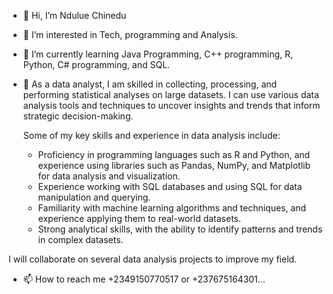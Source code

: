 - 👋 Hi, I’m Ndulue Chinedu
- 👀 I’m interested in Tech, programming and Analysis.
- 🌱 I’m currently learning Java Programming, C++ programming, R, Python, C# programming, and SQL.
- 💞️
As a data analyst, I am skilled in collecting, processing, and performing statistical analyses on large datasets. I can use various data analysis tools and techniques to uncover insights and trends that inform strategic decision-making.

  Some of my key skills and experience in data analysis include:
    - Proficiency in programming languages such as R and Python, and experience using libraries such as Pandas, NumPy, and Matplotlib for data analysis and visualization.
    - Experience working with SQL databases and using SQL for data manipulation and querying.
    - Familiarity with machine learning algorithms and techniques, and experience applying them to real-world datasets.
    - Strong analytical skills, with the ability to identify patterns and trends in complex datasets.

I will collaborate on several data analysis projects to improve my field.

- 📫 How to reach me +2349150770517 or +237675164301...

<!---
ChinCUstu/ChinCUstu is a ✨ unique ✨ repository because its `README.md` (this file) appears on your GitHub profile.
You can click the Preview link to take a look at your changes.
--->
